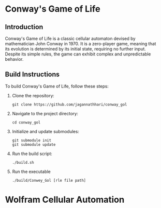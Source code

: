 # Conway's Game of Life

## Introduction

Conway's Game of Life is a classic cellular automaton devised by mathematician John Conway in 1970. It is a zero-player game, meaning that its evolution is determined by its initial state, requiring no further input. Despite its simple rules, the game can exhibit complex and unpredictable behavior.

## Build Instructions

To build Conway's Game of Life, follow these steps:

1. Clone the repository:

    ```
    git clone https://github.com/jagannathhari/conway_gol
    ```

2. Navigate to the project directory:

    ```
    cd conway_gol
    ```

3. Initialize and update submodules:

    ```
    git submodule init
    git submodule update
    ```

4. Run the build script:

    ```
    ./build.sh
    ```

3. Run the executable 
    ```
    ./build/Conwey_Gol [rle file path]
    ```
# Wolfram Cellular Automation
